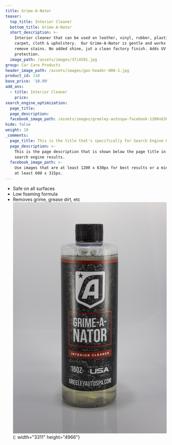 ```yaml
---
title: Grime-A-Nator
teaser:
  top_title: Interior Cleaner
  bottom_title: Grime-A-Nator
  short_description: >-
    Interior cleaner that can be used on leather, vinyl, rubber, plastics,
    carpet, cloth & upholstery.  Our Grime-A-Nator is gentle and works tough to
    remove stains. No added shine, jut a clean factory finish. Adds UV
    protection.
  image_path: /assets/images/37i4591.jpg
group: Car Care Products
header_image_path: /assets/images/gas-header-008-1.jpg
product_id: 110
base_price: '10.99'
add_ons:
  - title: Interior Cleaner
    price:
search_engine_optimization:
  page_title:
  page_description:
  facebook_image_path: /assets/images/greeley-autospa-facebook-1200x630.png
hide: false
weight: 10
_comments:
  page_title: This is the title that's specifically for Search Engine Optimization.
  page_description: >-
    This is the page description that is shown below the page title in the
    search engine results.
  facebook_image_path: >-
    Use images that are at least 1200 x 630px for best results or a minimum of
    at least 600 x 315px.
---
```


* Safe on all surfaces
* Low foaming formula
* Removes grime, grease dirt, etc![](/assets/images/37i4591-1.jpg){: width="3311" height="4966"}
